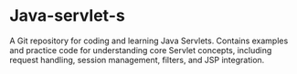# Java-servlet-s
A Git repository for coding and learning Java Servlets. Contains examples and practice code for understanding core Servlet concepts, including request handling, session management, filters, and JSP integration.
